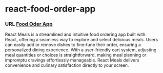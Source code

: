 # react-food-order-app
### URL [Food Oder App](https://musing-noether-2865f8.netlify.app/)

React Meals is a streamlined and intuitive food ordering app built with React, offering a seamless way to explore and select delicious meals. Users can easily add or remove dishes to fine-tune their order, ensuring a personalized dining experience. With a user-friendly cart system, adjusting meal quantities or choices is straightforward, making meal planning or impromptu cravings effortlessly manageable. React Meals delivers convenience and culinary satisfaction directly to your screen.

